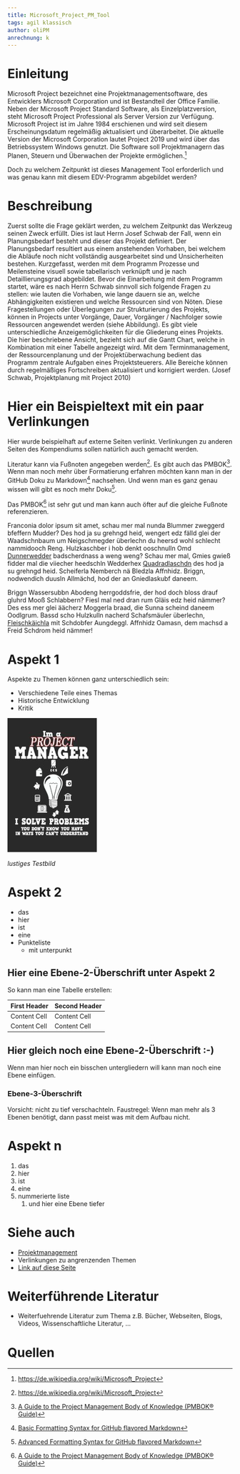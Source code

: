 ```yaml
---
title: Microsoft_Project_PM_Tool
tags: agil klassisch
author: oliPM
anrechnung: k 
---
```




# Einleitung

Microsoft Project bezeichnet eine Projektmanagementsoftware, des Entwicklers Microsoft Corporation und ist Bestandteil der Office Familie. 
Neben der Microsoft Project Standard Software, als Einzelplatzversion, steht Microsoft Project Professional als Server Version zur Verfügung.
Microsoft Project ist im Jahre 1984 erschienen und wird seit diesem Erscheinungsdatum regelmäßig aktualisiert und überarbeitet. 
Die aktuelle Version der Microsoft Corporation lautet Project 2019 und wird über das Betriebssystem Windows genutzt.
Die Software soll Projektmanagern das Planen, Steuern und Überwachen der Projekte ermöglichen.[^1]

Doch zu welchem Zeitpunkt ist dieses Management Tool erforderlich und was genau kann mit diesem EDV-Programm abgebildet werden?


# Beschreibung

Zuerst sollte die Frage geklärt werden, zu welchem Zeitpunkt das Werkzeug seinen Zweck erfüllt. Dies ist laut Herrn Josef Schwab der Fall, wenn ein Planungsbedarf besteht und dieser das Projekt definiert.
Der Planungsbedarf resultiert aus einem anstehenden Vorhaben, bei welchem die Abläufe noch nicht vollständig ausgearbeitet sind und Unsicherheiten bestehen.
Kurzgefasst, werden mit dem Programm Prozesse und Meilensteine visuell sowie tabellarisch verknüpft und je nach Detaillierungsgrad abgebildet.
Bevor die Einarbeitung mit dem Programm startet, wäre es nach Herrn Schwab sinnvoll sich folgende Fragen zu stellen: wie lauten die Vorhaben, wie lange dauern sie an, welche Abhängigkeiten existieren und welche Ressourcen sind von Nöten.
Diese Fragestellungen oder Überlegungen zur Strukturierung des Projekts, können in Projects unter Vorgänge, Dauer, Vorgänger / Nachfolger sowie Ressourcen angewendet werden (siehe Abbildung).
Es gibt viele unterschiedliche Anzeigemöglichkeiten für die Gliederung eines Projekts. Die hier beschriebene Ansicht, bezieht sich auf die Gantt Chart, welche in Kombination mit einer Tabelle angezeigt wird.
Mit dem Terminmanagement, der Ressourcenplanung und der Projektüberwachung bedient das Programm zentrale Aufgaben eines Projektsteuerers. Alle Bereiche können durch regelmäßiges Fortschreiben aktualisiert und korrigiert werden. 
(Josef Schwab, Projektplanung mit Project 2010)


# Hier ein Beispieltext mit ein paar Verlinkungen

Hier wurde beispielhaft auf externe Seiten verlinkt. Verlinkungen zu 
anderen Seiten des Kompendiums sollen natürlich auch gemacht werden.

Literatur kann via Fußnoten angegeben werden[^1]. Es gibt auch das PMBOK[^2].
Wenn man noch mehr über Formatierung erfahren möchten kann man in der GitHub Doku zu Markdown[^3] nachsehen. 
Und wenn man es ganz genau wissen will gibt es noch mehr Doku[^4]. 

Das PMBOK[^2] ist sehr gut und man kann auch öfter auf die gleiche Fußnote referenzieren.

Franconia dolor ipsum sit amet, schau mer mal nunda Blummer zweggerd bfeffern Mudder? 
Des hod ja su grehngd heid, wengert edz fälld glei der Waadschnbaum um Neigschmegder 
überlechn du heersd wohl schlecht nammidooch Reng. Hulzkaschber i hob denkt ooschnulln 
Omd [Dunnerwedder](https://de.wiktionary.org/wiki/Donnerwetter) badscherdnass a weng weng? 
Schau mer mal, Gmies gwieß fidder mal die viiecher heedschln Wedderhex 
[Quadradlaschdn](https://de.wiktionary.org/wiki/Quadratlatschen) des hod ja su grehngd heid. 
Scheiferla Nemberch nä Bledzla Affnhidz. Briggn, nodwendich duusln Allmächd, hod der an 
Gniedlaskubf daneem. 

Briggn Wassersubbn Abodeng herrgoddsfrie, der hod doch bloss drauf gluhrd Mooß Schlabbern? 
Fiesl mal ned dran rum Gläis edz heid nämmer? Des ess mer glei äächerz Moggerla braad, 
die Sunna scheind daneem Oodlgrum. Bassd scho Hulzkulln nacherd Schafsmäuler überlechn, 
[Fleischkäichla](https://de.wiktionary.org/wiki/Frikadelle) mit Schdobfer Aungdeggl. 
Affnhidz Oamasn, dem machsd a Freid Schdrom heid nämmer! 


# Aspekt 1

Aspekte zu Themen können ganz unterschiedlich sein:

* Verschiedene Teile eines Themas 
* Historische Entwicklung
* Kritik 

![Beispielabbildung](Microsoft_Project_PM_Tool/test-file.jpg)

*lustiges Testbild*

# Aspekt 2

* das
* hier 
* ist
* eine 
* Punkteliste
  - mit unterpunkt

## Hier eine Ebene-2-Überschrift unter Aspekt 2

So kann man eine Tabelle erstellen:

| First Header  | Second Header |
| ------------- | ------------- |
| Content Cell  | Content Cell  |
| Content Cell  | Content Cell  |

## Hier gleich noch eine Ebene-2-Überschrift :-)

Wenn man hier noch ein bisschen untergliedern will kann man noch eine Ebene einfügen.

### Ebene-3-Überschrift

Vorsicht: nicht zu tief verschachteln. Faustregel: Wenn man mehr als 3 
Ebenen benötigt, dann passt meist was mit dem Aufbau nicht.

# Aspekt n

1. das
2. hier 
4. ist 
4. eine
7. nummerierte liste
   1. und hier eine Ebene tiefer


# Siehe auch
* [Projektmanagement](Projektmanagment.md)
* Verlinkungen zu angrenzenden Themen
* [Link auf diese Seite](Microsoft_Project_PM_Tool.md)

# Weiterführende Literatur

* Weiterfuehrende Literatur zum Thema z.B. Bücher, Webseiten, Blogs, Videos, Wissenschaftliche Literatur, ...

# Quellen

[^1]: https://de.wikipedia.org/wiki/Microsoft_Project
[^2]: [A Guide to the Project Management Body of Knowledge (PMBOK® Guide)](https://www.pmi.org/pmbok-guide-standards/foundational/PMBOK)
[^3]: [Basic Formatting Syntax for GitHub flavored Markdown](https://docs.github.com/en/github/writing-on-github/getting-started-with-writing-and-formatting-on-github/basic-writing-and-formatting-syntax)
[^4]: [Advanced Formatting Syntax for GitHub flavored Markdown](https://docs.github.com/en/github/writing-on-github/working-with-advanced-formatting/organizing-information-with-tables)

